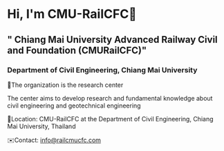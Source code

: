 # Hi, I'm CMU-RailCFC👋

## " Chiang Mai University Advanced Railway Civil and Foundation (CMURailCFC)" 
### Department of Civil Engineering, Chiang Mai University 
👩‍The organization is the research center

The center aims to develop research and fundamental knowledge about civil engineering and geotechnical engineering


📍Location: CMU-RailCFC at the Department of Civil Engineering, Chiang Mai University, Thailand

✉️Contact: info@railcmucfc.com
<!--

**Here are some ideas to get you started:**

🙋‍♀️ A short introduction - what is your organization all about?
🌈 Contribution guidelines - how can the community get involved?
👩‍💻 Useful resources - where can the community find your docs? Is there anything else the community should know?
🍿 Fun facts - what does your team eat for breakfast?
🧙 Remember, you can do mighty things with the power of [Markdown](https://docs.github.com/github/writing-on-github/getting-started-with-writing-and-formatting-on-github/basic-writing-and-formatting-syntax)
-->

